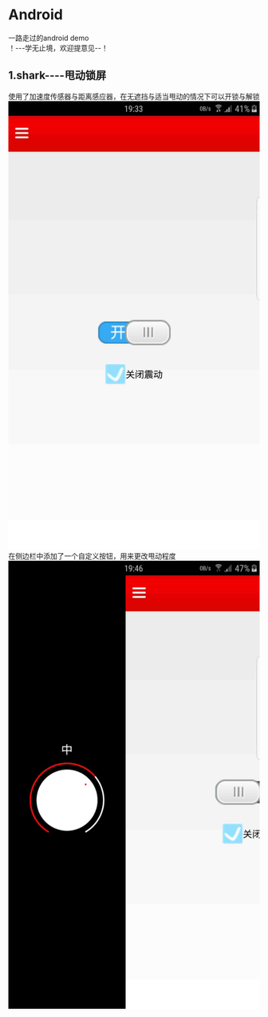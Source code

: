 # Android
一路走过的android demo  
！---学无止境，欢迎提意见--！
## 1.shark----甩动锁屏   
  使用了加速度传感器与距离感应器，在无遮挡与适当甩动的情况下可以开锁与解锁
![image](https://github.com/1260408088/Android/blob/master/shark/shark/res/drawable-xxhdpi/1.jpg)
在侧边栏中添加了一个自定义按钮，用来更改甩动程度
![image](https://github.com/1260408088/Android/blob/master/shark/shark/res/drawable-xxhdpi/2.jpg)
